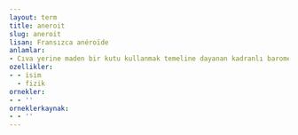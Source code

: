 ```yaml
---
layout: term
title: aneroit
slug: aneroit
lisan: Fransızca anéroïde
anlamlar:
- Cıva yerine maden bir kutu kullanmak temeline dayanan kadranlı barometre
ozellikler:
- - isim
  - fizik
ornekler:
- - ''
orneklerkaynak:
- - ''
---
```

